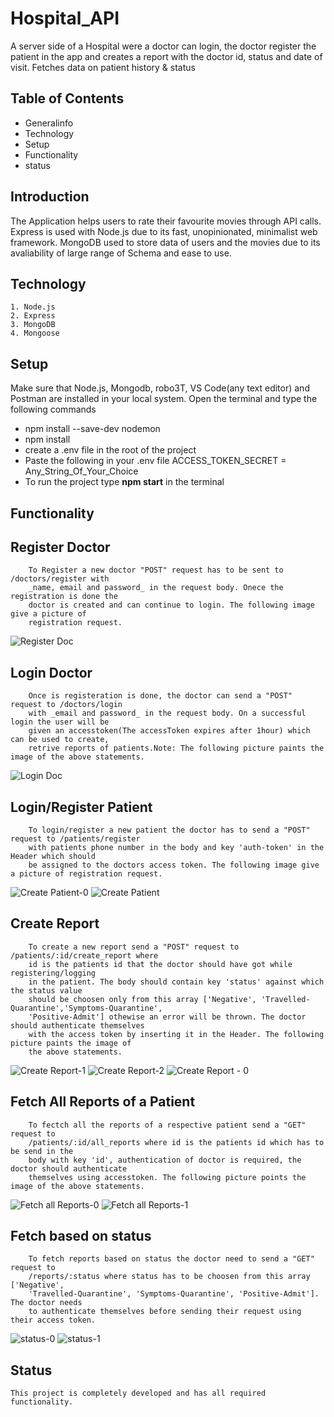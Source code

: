 # Hospital_API

A server side of a Hospital were a doctor can login, the doctor register the patient in the app and creates a report with the doctor id, status and date of visit. Fetches data on patient history & status

## Table of Contents
* Generalinfo
* Technology
* Setup
* Functionality
* status

## Introduction
    
  The Application helps users to rate their favourite movies through API calls. Express is used with Node.js due to its fast, 
  unopinionated, minimalist web framework. MongoDB used to store data of users and the movies due to its avaliability of large
  range of Schema and ease to use. 
    
## Technology
    1. Node.js
    2. Express
    3. MongoDB
    4. Mongoose

## Setup
   Make sure that Node.js, Mongodb, robo3T, VS Code(any text editor) and Postman are installed in your local system. 
   Open the terminal and type the following commands
   * npm install --save-dev nodemon
   * npm install
   * create a .env file in the root of the project
   * Paste the following in your .env file
        ACCESS_TOKEN_SECRET = Any_String_Of_Your_Choice
   * To run the project type **npm start** in the terminal

## Functionality

   ## Register Doctor 
        To Register a new doctor "POST" request has to be sent to /doctors/register with 
        _name, email and password_ in the request body. Onece the registration is done the 
        doctor is created and can continue to login. The following image give a picture of 
        registration request.
![Register Doc](https://user-images.githubusercontent.com/76957372/166963188-efb95c83-c167-4a7d-9488-af96f1aea020.png)
   ## Login Doctor
        Once is registeration is done, the doctor can send a "POST" request to /doctors/login
        with _email and password_ in the request body. On a successful login the user will be 
        given an accesstoken(The accessToken expires after 1hour) which can be used to create, 
        retrive reports of patients.Note: The following picture paints the image of the above statements.
![Login Doc](https://user-images.githubusercontent.com/76957372/166963256-7c733164-3ece-4af1-a94c-1b39631951f0.png)
  ## Login/Register Patient
        To login/register a new patient the doctor has to send a "POST" request to /patients/register
        with patients phone number in the body and key 'auth-token' in the Header which should 
        be assigned to the doctors access token. The following image give a picture of registration request.
![Create Patient-0](https://user-images.githubusercontent.com/76957372/166964491-51d2344e-ceca-43a7-bdc0-9443b66af261.png)
![Create Patient](https://user-images.githubusercontent.com/76957372/166964510-f74bbc6d-2845-464f-9264-e1ac1bbe4580.png)
   ## Create Report
        To create a new report send a "POST" request to /patients/:id/create_report where
        id is the patients id that the doctor should have got while registering/logging
        in the patient. The body should contain key 'status' against which the status value 
        should be choosen only from this array ['Negative', 'Travelled-Quarantine','Symptoms-Quarantine',
        'Positive-Admit'] othewise an error will be thrown. The doctor should authenticate themselves
        with the access token by inserting it in the Header. The following picture paints the image of 
        the above statements.
![Create Report-1](https://user-images.githubusercontent.com/76957372/166965661-72dca405-b10d-4a9f-b1c2-8e0132c8becd.png)
![Create Report-2](https://user-images.githubusercontent.com/76957372/166965687-11889be8-51a3-4e53-89ee-1c3ba532e996.png)
![Create Report - 0](https://user-images.githubusercontent.com/76957372/166965625-d3ef7277-c998-42f9-874e-40ff3cd43566.png)
   ## Fetch All Reports of a Patient
        To fectch all the reports of a respective patient send a "GET" request to 
        /patients/:id/all_reports where id is the patients id which has to be send in the
        body with key 'id', authentication of doctor is required, the doctor should authenticate
        themselves using accesstoken. The following picture points the image of the above statements.
![Fetch all Reports-0](https://user-images.githubusercontent.com/76957372/166966803-3fb538d9-5e76-45df-a4de-21e7a256854b.png)
![Fetch all Reports-1](https://user-images.githubusercontent.com/76957372/166966821-bb038345-d0cd-4cee-8b65-8b72e6d809e7.png)
   ## Fetch based on status
        To fetch reports based on status the doctor need to send a "GET" request to 
        /reports/:status where status has to be choosen from this array ['Negative', 
        'Travelled-Quarantine', 'Symptoms-Quarantine', 'Positive-Admit']. The doctor needs 
        to authenticate themselves before sending their request using their access token.
![status-0](https://user-images.githubusercontent.com/76957372/166967921-d63389f5-76d0-42bb-a134-a74f8aa9de9c.png)
![status-1](https://user-images.githubusercontent.com/76957372/166967932-1398d343-ad6e-4d85-949f-6bb8b039f23a.png)

## Status
    This project is completely developed and has all required functionality. 
